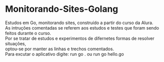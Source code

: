 # Monitorando-Sites-Golang
Estudos em Go, monitorando sites, construído a partir do curso da Alura.<br>
As intruções comentadas se referem aos estudos e testes que foram sendo feitos durante o curso.<br>
Por se tratar de estudos e experimentos de difernetes formas de resolver situações, <br>
optou-se por manter as linhas e trechos comentados.<br>
Para excutar o aplicativo digite: run go . ou run go hello.go
